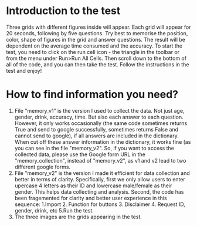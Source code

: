 # Introduction to the test
Three grids with different figures inside will appear. Each grid will appear for 20 seconds, following by five questions. Try best to memorise the position, color, shape of figures in the grid and answer questions.
The result will be dependent on the average time consumed and the accuracy.
To start the test, you need to click on the run cell icon - the triangle in the toolbar or from the menu under Run>Run All Cells. Then scroll down to the bottom of all of the code, and you can then take the test. Follow the instructions in the test and enjoy!
# How to find information you need?
1. File "memory_v1" is the version I used to collect the data. Not just age, gender, drink, accuracy, time. But also each answer to each question. However, it only works occasionally (the same code sometimes returns True and send to google successfully, sometimes returns False and cannot send to google), if all answers are included in the dictionary. When cut off these answer information in the dictionary, it works fine (as you can see in the file "memory_v2". So, if you want to access the collected data, please use the Google form URL in the "memory_collection", instead of "memory_v2", as v1 and v2 lead to two different google forms.
2. File "memory_v2" is the version I made it efficient for data collection and better in terms of clarity. Specifically, first we only allow users to enter upercase 4 letters as their ID and lowercase male/female as their gender. This helps data collecting and analysis. Second, the code has been fragemented for clarity and better user experience in this sequence: 1.Import 2. Function for buttons 3. Disclaimer 4. Request ID, gender, drink, etc 5.Run the test.
3. The three images are the grids appearing in the test.
